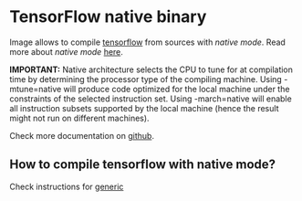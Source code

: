 # TensorFlow native binary

Image allows to compile [tensorflow](https://www.tensorflow.org)
from sources with *native mode*. Read more about *native mode* [here](https://gcc.gnu.org/onlinedocs/gcc-4.5.3/gcc/i386-and-x86_002d64-Options.html).

__IMPORTANT:__ Native architecture selects the CPU to tune
for at compilation time by determining the processor type of
the compiling machine. Using -mtune=native will produce code optimized
for the local machine under the constraints of
the selected instruction set. Using -march=native will enable
all instruction subsets supported by
the local machine (hence the result might not run on different machines).

Check more documentation on [github](https://github.com/robertobloj/tensorflow-builder).

## How to compile tensorflow with native mode?

Check instructions for [generic](../generic/README.MD)